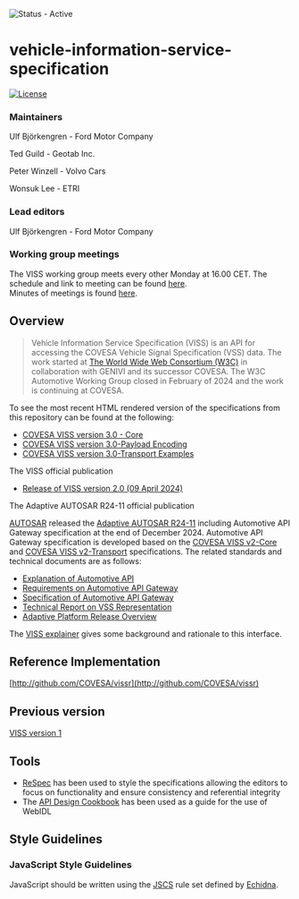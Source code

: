 ![Status - Active](https://img.shields.io/static/v1?label=Status&message=Active&color=3FFF3A&style=for-the-badge)

# vehicle-information-service-specification

[![License](https://img.shields.io/badge/License-MPL%202.0-blue.svg)](https://opensource.org/licenses/MPL-2.0)

### Maintainers

Ulf Björkengren - Ford Motor Company

Ted Guild - Geotab Inc.

Peter Winzell - Volvo Cars

Wonsuk Lee - ETRI
 
### Lead editors

Ulf Björkengren - Ford Motor Company
 
### Working group meetings
The VISS working group meets every other Monday at 16.00 CET.
The schedule and link to meeting can be found [here](https://wiki.covesa.global/display/WIK4/COVESA+Common+Meeting+Schedule).<br>
Minutes of meetings is found [here](https://wiki.covesa.global/display/WIK4/VISS+Meeting+Topics+and+Meeting+Notes).


## Overview

>Vehicle Information Service Specification (VISS) is an API for accessing the COVESA Vehicle Signal Specification (VSS) data. The work started at [The World Wide Web Consortium (W3C)](https://www.w3.org) in collaboration with GENIVI and its successor COVESA. The W3C Automotive Working Group closed in February of 2024 and the work is continuing at COVESA.

To see the most recent HTML rendered version of the specifications from this repository can be found at the following:

- [COVESA VISS version 3.0 - Core](https://raw.githack.com/COVESA/vehicle-information-service-specification/main/spec/VISSv3.0_Core.html)
- [COVESA VISS version 3.0-Payload Encoding](https://raw.githack.com/COVESA/vehicle-information-service-specification/main/spec/VISSv3.0_PayloadEncoding.html)
- [COVESA VISS version 3.0-Transport Examples](https://raw.githack.com/COVESA/vehicle-information-service-specification/main/spec/VISSv3.0_TransportExamples.html)

The VISS official publication
- [Release of VISS version 2.0 (09 April 2024)](https://github.com/COVESA/vehicle-information-service-specification/releases/tag/v2.0)

The Adaptive AUTOSAR R24-11 official publication

[AUTOSAR](https://www.autosar.org/) released the [Adaptive AUTOSAR R24-11](https://www.autosar.org/search?tx_solr%5Bfilter%5D%5B1%5D=platform%3AAP&tx_solr%5Bfilter%5D%5B2%5D=category%3AR24-11&tx_solr%5Bq%5D=) including Automotive API Gateway specification at the end of December 2024. Automotive API Gateway specification is developed based on the [COVESA VISS v2-Core](https://github.com/COVESA/vehicle-information-service-specification/releases/tag/v2.0) and [COVESA VISS v2-Transport](https://github.com/COVESA/vehicle-information-service-specification/releases/tag/v2.0) specifications. The related standards and technical documents are as follows:
- [Explanation of Automotive API](https://www.autosar.org/fileadmin/standards/R24-11/AP/AUTOSAR_AP_EXP_AutomotiveAPI.pdf)
- [Requirements on Automotive API Gateway](https://www.autosar.org/fileadmin/standards/R24-11/AP/AUTOSAR_AP_RS_AutomotiveAPIGateway.pdf)
- [Specification of Automotive API Gateway](https://www.autosar.org/fileadmin/standards/R24-11/AP/AUTOSAR_AP_SWS_AutomotiveAPIGateway.pdf)
- [Technical Report on VSS Representation](https://www.autosar.org/fileadmin/standards/R24-11/AP/AUTOSAR_AP_TR_VSSRepresentation.pdf)
- [Adaptive Platform Release Overview](https://www.autosar.org/fileadmin/standards/R24-11/AP/AUTOSAR_AP_TR_ReleaseOverview.pdf)

The [VISS explainer](./VISS-explainer.md) gives some background and rationale to this interface.

## Reference Implementation

[http://github.com/COVESA/vissr](http://github.com/COVESA/vissr)

## Previous version
[VISS version 1](https://www.w3.org/TR/vehicle-information-service/)

## Tools

- [ReSpec](https://www.w3.org/respec/) has been used to style the specifications allowing the editors to focus on functionality and ensure consistency and referential integrity
- The [API Design Cookbook](http://www.w3.org/TR/api-design/) has been used as a guide for the use of WebIDL

## Style Guidelines

### JavaScript Style Guidelines

JavaScript should be written using the [JSCS](http://jscs.info/) rule set defined by [Echidna](https://github.com/w3c/echidna/blob/master/.jscs.json).

